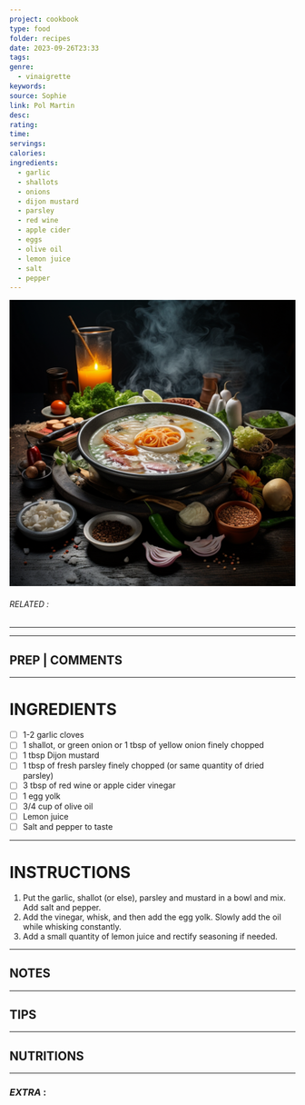 ```yaml
---
project: cookbook
type: food
folder: recipes
date: 2023-09-26T23:33
tags: 
genre:
  - vinaigrette
keywords: 
source: Sophie
link: Pol Martin
desc: 
rating: 
time: 
servings: 
calories: 
ingredients:
  - garlic
  - shallots
  - onions
  - dijon mustard
  - parsley
  - red wine
  - apple cider
  - eggs
  - olive oil
  - lemon juice
  - salt
  - pepper
---
```


![IMAGE](_default.png)

###### *RELATED* : 
---


---
## PREP | COMMENTS



---
# INGREDIENTS

- [ ] 1-2 garlic cloves
- [ ] 1 shallot, or green onion or 1 tbsp of yellow onion finely chopped
- [ ] 1 tbsp Dijon mustard
- [ ] 1 tbsp of fresh parsley finely chopped (or same quantity of dried parsley)
- [ ] 3 tbsp of red wine or apple cider vinegar
- [ ] 1 egg yolk
- [ ] 3/4 cup of olive oil
- [ ] Lemon juice 
- [ ] Salt and pepper to taste

---
# INSTRUCTIONS

1. Put the garlic, shallot (or else), parsley and mustard in a bowl and mix. Add salt and pepper.
2. Add the vinegar, whisk, and then add the egg yolk. Slowly add the oil while whisking constantly.
3. Add a small quantity of lemon juice and rectify seasoning if needed.

---
## NOTES



---
## TIPS



---
## NUTRITIONS



---
### *EXTRA* :



